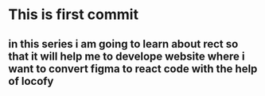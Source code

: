 # This is first commit
##  in this series i am going to learn about rect so that it will help me to develope website where i want to convert figma to react code with the help of locofy 

